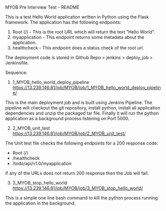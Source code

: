 MYOB Pre Interview Test - README

This is a test Hello World application written in Python using the Flask framework.
The application has the following endpoints:
   1. Root (/) - This is the root URL which will return the text "Hello World".
   2. myapplication - This endpoint returns some metadata about the application.
   3. healthcheck - This endpoint does a status check of the root url.

The deployment code is stored in Github Repo > jenkins > deploy_job > Jenkinsfile.

Sequence:

1. 1_MYOB_hello_world_deploy_pipeline
   https://13.239.146.81/job/MYOB/job/1_MYOB_hello_world_deploy_pipeline/

This is the main deployment job and is built using Jenkins Pipeline.
The pipeline will checkout the git repository, install python, install all application dependencies and unzip the packaged tar file.
Finally it will run the python application as a background process listening on Port 5000.

2. 2_MYOB_unit_test
   https://13.239.146.81/job/MYOB/job/2_MYOB_unit_test/

The Unit test file checks the following endpoints for a 200 response code:
- Root (/)
- /healthcheck
- /todo/api/v1.0/myapplication

If any of the URLs does not return 200 response then the Job will fail.

3. 3_MYOB_stop_hello_world
   https://13.239.146.81/job/MYOB/job/3_MYOB_stop_hello_world/

This is a simple one line bash command to kill the python process running the application in the background.